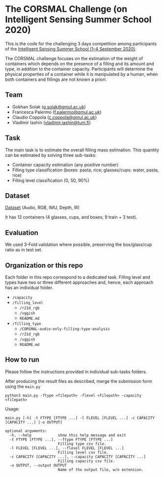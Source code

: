 # The CORSMAL Challenge (on Intelligent Sensing Summer School 2020)

This is the code for the challenging 3 days competition among participants of the [Intelligent Sensing Summer School (1–4 September 2020)](http://cis.eecs.qmul.ac.uk/school2020.html).

The CORSMAL challenge  focuses on the estimation  of the weight of containers which depends  on the presence  of a filling and  its  amount  and type,  in addition  to the  container  capacity.  Participants  will determine  the  physical  properties  of  a  container  while  it  is  manipulated  by  a  human, when both containers  and fillings  are not known a priori.

## Team
- Gokhan Solak (g.solak@qmul.ac.uk)
- Francesca Palermo (f.palermo@qmul.ac.uk)
- Claudio Coppola (c.coppola@qmul.ac.uk)
- Vladimir Iashin (vladimir.iashin@tuni.fi)

## Task
The main task is to estimate the  overall  filling  mass  estimation. This quantity can be estimated by solving three sub-tasks:
- Container capacity estimation (any positive number)
- Filling type classification (boxes: pasta, rice; glasses/cups: water, pasta, rice)
- Filling level classification (0, 50, 90%)

## Dataset
[Dataset](http://corsmal.eecs.qmul.ac.uk/containers_manip.html) (Audio, RGB, IMU, Depth, IR)

It has 12 containers (4 glasses, cups, and boxes; 9 train + 3 test).

## Evaluation
We used 3-Fold validation where possible, preserving the box/glass/cup ratio as in test set.


## Organization or this repo

Each folder in this repo correspond to a dedicated task. Filling level and types have two or three different approaches and, hence, each approach has an individual folder.

- `/capacity`
- `/filling_level`
    - `/r21d_rgb`
    - `/vggish`
    - `README.md`
- `/filling_type`
    - `/CORSMAL-audio-only-filling-type-analysis`
    - `/r21d_rgb`
    - `/vggish`
    - `README.md`

## How to run
Please follow the instructions provided in individual sub-tasks folders.

After producing the result files as described, merge the submission form using the `main.py`

```
python3 main.py -ftype <filepath> -flevel <filepath> -capacity <filepath>
```

Usage:

```
main.py [-h] -t FTYPE [FTYPE ...] -l FLEVEL [FLEVEL ...] -c CAPACITY [CAPACITY ...] [-o OUTPUT]

optional arguments:
  -h, --help            show this help message and exit
  -t FTYPE [FTYPE ...], --ftype FTYPE [FTYPE ...]
                        Filling type csv file.
  -l FLEVEL [FLEVEL ...], --flevel FLEVEL [FLEVEL ...]
                        Filling level csv file.
  -c CAPACITY [CAPACITY ...], --capacity CAPACITY [CAPACITY ...]
                        Filling capacity csv file.
  -o OUTPUT, --output OUTPUT
                        Name of the output file, w/o extension.
```
